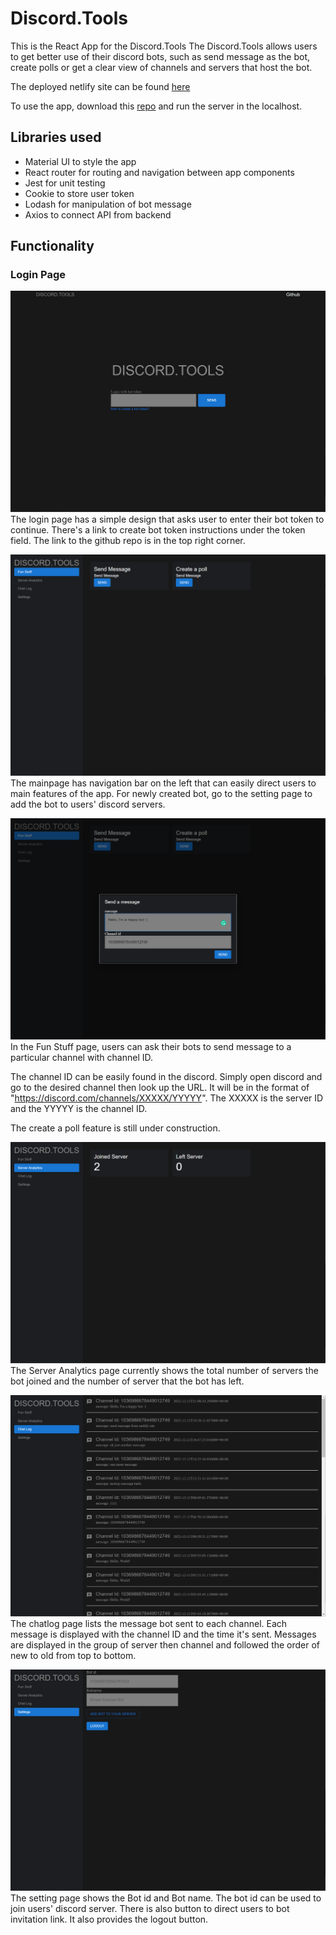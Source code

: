 # Discord.Tools

This is the React App for the Discord.Tools 
The Discord.Tools allows users to get better use of their discord bots, such as send message as the bot, create polls or get a clear view of channels and servers that host the bot.

The deployed netlify site can be found [here](https://kaiqi-discord-panel.netlify.app/)

To use the app, download this [repo](https://github.com/Jimmyboei/discord-panel-backend) and run the server in the localhost.


## Libraries used
- Material UI to style the app
- React router for routing and navigation between app components
- Jest for unit testing
- Cookie to store user token
- Lodash for manipulation of bot message
- Axios to connect API from backend

## Functionality
### Login Page
![loginPage](public/docs/loginpage.png)
The login page has a simple design that asks user to enter their bot token to continue. There's a link to create bot token instructions under the token field. The link to the github repo is in the top right corner.

![mainpage](public/docs/funstuffpage.png)
The mainpage has navigation bar on the left that can easily direct users to main features of the app. For newly created bot, go to the setting page to add the bot to users' discord servers.

![funstuff](public/docs/sendmessage.png)
In the Fun Stuff page, users can ask their bots to send message to a particular channel with channel ID. 

The channel ID can be easily found in the discord. Simply open discord and go to the desired channel then look up the URL. It will be in the format of "https://discord.com/channels/XXXXX/YYYYY". The XXXXX is the server ID and the YYYYY is the channel ID.

The create a poll feature is still under construction.

![ServerAnalytics](public/docs/serverpage.png)
The Server Analytics page currently shows the total number of servers the bot joined and the number of server that the bot has left.


![chatlog](public/docs/chatlogpage.png)
The chatlog page lists the message bot sent to each channel. Each message is displayed with the channel ID and the time it's sent. Messages are displayed in the group of server then channel and followed the order of new to old from top to bottom.

![settings](public/docs/settings.png)
The setting page shows the Bot id and Bot name. The bot id can be used to join users' discord server. There is also button to direct users to bot invitation link. It also provides the logout button.